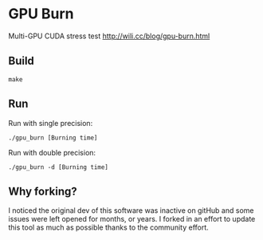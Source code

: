 # GPU Burn
Multi-GPU CUDA stress test
http://wili.cc/blog/gpu-burn.html

## Build 

```
make
```

## Run

Run with single precision:
```
./gpu_burn [Burning time]
```

Run with double precision:
```
./gpu_burn -d [Burning time]
```

## Why forking? 

I noticed the original dev of this software was inactive on gitHub and some issues were left opened for months, or years. I forked in an effort to update this tool as much as possible thanks to the community effort.
